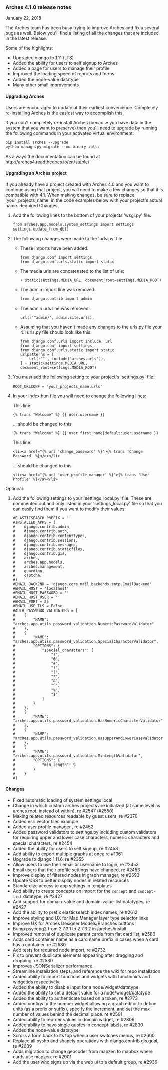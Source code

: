 ### Arches 4.1.0 release notes

January 22, 2018

The Arches team has been busy trying to improve Arches and fix a several bugs as well.
Below you'll find a listing of all the changes that are included in the latest release.

Some of the highlights:
- Upgraded django to 1.11 (LTS)
- Added the ability for users to self signup to Arches
- Added a page for users to manage their profile
- Improved the loading speed of reports and forms
- Added the node-value datatype
- Many other small improvements

#### Upgrading Arches
Users are encouraged to update at their earliest convenience.  Completely re-installing Arches is the easiest way to accomplish this.

If you can't completely re-install Arches (because you have data in the system that you want to preserve) then you'll need to upgrade by running the following commands in your activated virtual environment:

```
pip install arches --upgrade
python manage.py migrate --no-binary :all:
```

As always the documentation can be found at http://arches4.readthedocs.io/en/stable/

#### Upgrading an Arches project
If you already have a project created with Arches 4.0 and you want to continue using that project, you will need to make a few changes so that it is compatible with 4.1.
When making changes, be sure to replace 'your_projects_name' in the code examples below with your project's actual name.
Required Changes:
1. Add the following lines to the bottom of your projects 'wsgi.py' file:
    ```
    from arches.app.models.system_settings import settings
    settings.update_from_db()
    ```
2. The following changes were made to the 'urls.py' file:
    - These imports have been added:
        ```
        from django.conf import settings
        from django.conf.urls.static import static
        ```
    - The media urls are concatenated to the list of urls:

        ```+ static(settings.MEDIA_URL, document_root=settings.MEDIA_ROOT)```

    - The admin import line was removed:
        
        ```from django.contrib import admin```

    - The admin urls line was removed:

        ```url(r'^admin/', admin.site.urls),```

    - Assuming that you haven't made any changes to the urls.py file your 4.1 urls.py file should look like this:
        ```
        from django.conf.urls import include, url
        from django.conf import settings
        from django.conf.urls.static import static
        urlpatterns = [
            url(r'^', include('arches.urls')),
        ] + static(settings.MEDIA_URL, document_root=settings.MEDIA_ROOT)
        ```
3. You must add the following setting to your project's 'settings.py' file:

    ```ROOT_URLCONF = 'your_projects_name.urls'```

4. In your index.htm file you will need to change the following lines:
    
    This line:
    ```
    {% trans "Welcome" %} {{ user.username }}
    ```
    ... should be changed to this:
    ```
    {% trans "Welcome" %} {{ user.first_name|default:user.username }}
    ```

    This line:
    ```
    <li><a href="{% url 'change_password' %}">{% trans 'Change Password' %}</a></li>
    ```
    ... should be changed to this:
    ```
    <li><a href="{% url 'user_profile_manager' %}">{% trans 'User Profile' %}</a></li>
    ```
Optional:
1. Add the following settings to your 'settings_local.py' file. These are commented out and only listed in your 'settings_local.py' file so that you can easily find them if you want to modify their values:
    ```
    #ELASTICSEARCH_PREFIX = ''
    #INSTALLED_APPS = (
    #    django.contrib.admin,
    #    django.contrib.auth,
    #    django.contrib.contenttypes,
    #    django.contrib.sessions,
    #    django.contrib.messages,
    #    django.contrib.staticfiles,
    #    django.contrib.gis,
    #    arches,
    #    arches.app.models,
    #    arches.management,
    #    guardian,
    #    captcha,
    #)
    #EMAIL_BACKEND = 'django.core.mail.backends.smtp.EmailBackend'
    #EMAIL_HOST = 'localhost'
    #EMAIL_HOST_PASSWORD = ''
    #EMAIL_HOST_USER = ''
    #EMAIL_PORT = 25
    #EMAIL_USE_TLS = False
    #AUTH_PASSWORD_VALIDATORS = [
    #    {
    #        "NAME": "arches.app.utils.password_validation.NumericPasswordValidator"
    #    },
    #    {
    #        "NAME": "arches.app.utils.password_validation.SpecialCharacterValidator",
    #        "OPTIONS": {
    #            "special_characters": [
    #                "!",
    #                "@",
    #                "#",
    #                ")",
    #                "(",
    #                "*",
    #                "&",
    #                "^",
    #                "%",
    #                "$"
    #            ]
    #        }
    #    },
    #    {
    #        "NAME": "arches.app.utils.password_validation.HasNumericCharacterValidator"
    #    },
    #    {
    #        "NAME": "arches.app.utils.password_validation.HasUpperAndLowerCaseValidator"
    #    },
    #    {
    #        "NAME": "arches.app.utils.password_validation.MinLengthValidator",
    #        "OPTIONS": {
    #            "min_length": 9
    #        }
    #    }
    #]
    ```

#### Changes

- Fixed automatic loading of system settings local
- Change in which custom arches projects are initialzed (at same level as arches root, instead of within), re #2547 (#2550)
- Making related resources readable by guest users, re #2376 
- Added esri vector tiles example
- Added user profile manager , re #2452
- Added password validators to settings.py including custom validators for requiring upper and lower case characters, numeric characters and special characters, re #2454
- Added the ability for users to self signup, re #2453
- Add ability to export multiple graphs at once re #1361
- Upgrade to django 1.11.6, re #2355
- Allow users to use their email or username to login, re #2453
- Email users that their profile settings have changed, re #2453
- Improve display of filtered nodes in graph manager, re #2593
- Update CSS to better display nodes in related resources
- Standardize access to app settings in templates
- Add ability to create concepts on import for the `concept` and `concept-list` datatype, re #2427
- Add support for domain-value and domain-value-list datatypes, re #2427
- Add the ability to prefix elasticsearch index names, re #2612
- Improve styling and UX for Map Manager layer type selector links
- Improve UX for Arches Designer Models/Branches buttons
- Bump psycopg2 from 2.7.3.1 to 2.7.3.2 in /arches/install
- Improved removal of duplicate parent cards from flat card list, #2580
- Adds card container name as a card name prefix in cases when a card has a container. re #2580
- Add tests for required node import, re #2732
- Fix to prevent duplicate elements appearing after dragging and dropping. re #2580
- Improves JSONSerializer performance.
- Streamline installation steps, and reference the wiki for repo installation
- Added ability to import functions and widgets with functionids and widgetids respectively.
- Added the ability to disable input for a node/widget/datatype
- Added the ability to set a default value for a node/widget/datatype
- Added the ability to authenticate based on a token, re #2773
- Added configs to the number widget allowing a graph editor to define units (as a prefix or suffix), specify the increment, and set the max number of values behind the decimal place. re #2591
- Added ability to reorder values in domain widget, re #2806
- Added ability to have single quotes in concept labels, re #2830
- Added the node-value datatype
- Scrolls a form back to its top when a user switches menus, re #2600
- Replace all pyshp and shapely operations with django.contrib.gis.gdal, re #2689
- Adds migration to change geocoder from mapzen to mapbox where cards use mapzen. re #2901
- Add the user who signs up via the web ui to a default group, re #2936
